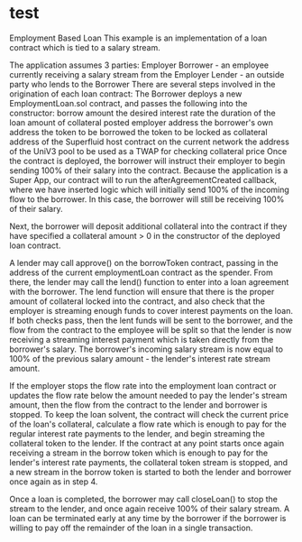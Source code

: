 # test

Employment Based Loan
This example is an implementation of a loan contract which is tied to a salary stream.

The application assumes 3 parties:
Employer
Borrower - an employee currently receiving a salary stream from the Employer
Lender - an outside party who lends to the Borrower
There are several steps involved in the origination of each loan contract:
The Borrower deploys a new EmploymentLoan.sol contract, and passes the following into the constructor:
borrow amount
the desired interest rate
the duration of the loan
amount of collateral posted
employer address
the borrower's own address
the token to be borrowed
the token to be locked as collateral
address of the Superfluid host contract on the current network
the address of the UniV3 pool to be used as a TWAP for checking collateral price
Once the contract is deployed, the borrower will instruct their employer to begin sending 100% of their salary into the contract. Because the application is a Super App, our contract will to run the afterAgreementCreated callback, where we have inserted logic which will initially send 100% of the incoming flow to the borrower. In this case, the borrower will still be receiving 100% of their salary.

Next, the borrower will deposit additional collateral into the contract if they have specified a collateral amount > 0 in the constructor of the deployed loan contract.

A lender may call approve() on the borrowToken contract, passing in the address of the current employmentLoan contract as the spender. From there, the lender may call the lend() function to enter into a loan agreement with the borrower. The lend function will ensure that there is the proper amount of collateral locked into the contract, and also check that the employer is streaming enough funds to cover interest payments on the loan. If both checks pass, then the lent funds will be sent to the borrower, and the flow from the contract to the employee will be split so that the lender is now receiving a streaming interest payment which is taken directly from the borrower's salary. The borrower's incoming salary stream is now equal to 100% of the previous salary amount - the lender's interest rate stream amount.

If the employer stops the flow rate into the employment loan contract or updates the flow rate below the amount needed to pay the lender's stream amount, then the flow from the contract to the lender and borrower is stopped. To keep the loan solvent, the contract will check the current price of the loan's collateral, calculate a flow rate which is enough to pay for the regular interest rate payments to the lender, and begin streaming the collateral token to the lender. If the contract at any point starts once again receiving a stream in the borrow token which is enough to pay for the lender's interest rate payments, the collateral token stream is stopped, and a new stream in the borrow token is started to both the lender and borrower once again as in step 4.

Once a loan is completed, the borrower may call closeLoan() to stop the stream to the lender, and once again receive 100% of their salary stream. A loan can be terminated early at any time by the borrower if the borrower is willing to pay off the remainder of the loan in a single transaction.
